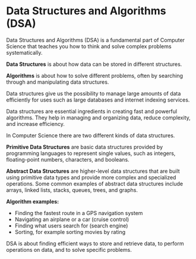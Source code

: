 # Data Structures and Algorithms (DSA)

Data Structures and Algorithms (DSA) is a fundamental part of Computer Science that teaches you how to think and solve complex problems systematically.

**Data Structures** is about how data can be stored in different structures.

**Algorithms** is about how to solve different problems, often by searching through and manipulating data structures.

Data structures give us the possibility to manage large amounts of data efficiently for uses such as large databases and internet indexing services.

Data structures are essential ingredients in creating fast and powerful algorithms. They help in managing and organizing data, reduce complexity, and increase efficiency.

In Computer Science there are two different kinds of data structures.

**Primitive Data Structures** are basic data structures provided by programming languages to represent single values, such as integers, floating-point numbers, characters, and booleans.

**Abstract Data Structures** are higher-level data structures that are built using primitive data types and provide more complex and specialized operations. Some common examples of abstract data structures include arrays, linked lists, stacks, queues, trees, and graphs.

**Algorithm examples:**

- Finding the fastest route in a GPS navigation system
- Navigating an airplane or a car (cruise control)
- Finding what users search for (search engine)
- Sorting, for example sorting movies by rating

DSA is about finding efficient ways to store and retrieve data, to perform operations on data, and to solve specific problems.
